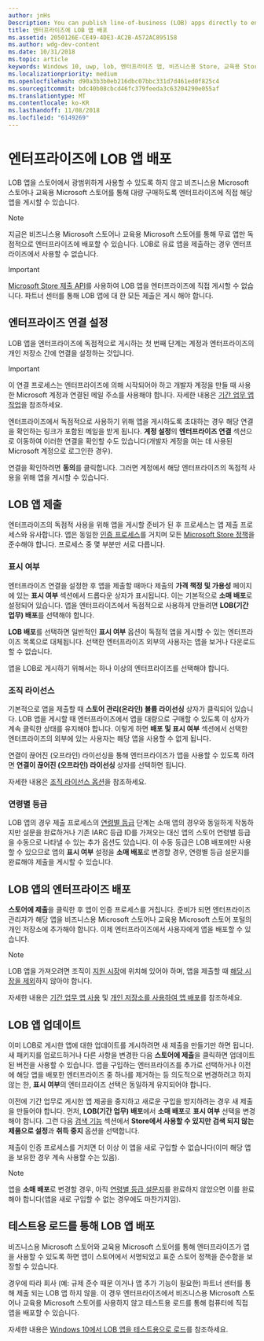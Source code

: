 ```yaml
---
author: jnHs
Description: You can publish line-of-business (LOB) apps directly to enterprises for volume acquisition via the Microsoft Store for Business or Microsoft Store for Education, without making the apps broadly available in the Store.
title: 엔터프라이즈에 LOB 앱 배포
ms.assetid: 2050126E-CE49-4DE3-AC2B-A572AC895158
ms.author: wdg-dev-content
ms.date: 10/31/2018
ms.topic: article
keywords: Windows 10, uwp, lob, 엔터프라이즈 앱, 비즈니스용 Store, 교육용 Store, 엔터프라이즈
ms.localizationpriority: medium
ms.openlocfilehash: d90a3b3b0eb216dbc07bbc331d7d461ed0f825c4
ms.sourcegitcommit: bdc40b08cbcd46fc379feeda3c63204290e055af
ms.translationtype: MT
ms.contentlocale: ko-KR
ms.lasthandoff: 11/08/2018
ms.locfileid: "6149269"
---
```

# <a name="distribute-lob-apps-to-enterprises"></a>엔터프라이즈에 LOB 앱 배포


LOB 앱을 스토어에서 광범위하게 사용할 수 있도록 하지 않고 비즈니스용 Microsoft 스토어나 교육용 Microsoft 스토어를 통해 대량 구매하도록 엔터프라이즈에 직접 해당 앱을 게시할 수 있습니다.

> [!NOTE]
> 지금은 비즈니스용 Microsoft 스토어나 교육용 Microsoft 스토어를 통해 무료 앱만 독점적으로 엔터프라이즈에 배포할 수 있습니다. LOB로 유료 앱을 제출하는 경우 엔터프라이즈에서 사용할 수 없습니다. 

> [!IMPORTANT]
> [Microsoft Store 제출 API](../monetize/create-and-manage-submissions-using-windows-store-services.md)를 사용하여 LOB 앱을 엔터프라이즈에 직접 게시할 수 없습니다. 파트너 센터를 통해 LOB 앱에 대 한 모든 제출은 게시 해야 합니다.


## <a name="set-up-the-enterprise-association"></a>엔터프라이즈 연결 설정

LOB 앱을 엔터프라이즈에 독점적으로 게시하는 첫 번째 단계는 계정과 엔터프라이즈의 개인 저장소 간에 연결을 설정하는 것입니다.

> [!IMPORTANT]
> 이 연결 프로세스는 엔터프라이즈에 의해 시작되어야 하고 개발자 계정을 만들 때 사용한 Microsoft 계정과 연결된 메일 주소를 사용해야 합니다. 자세한 내용은 [기간 업무 앱 작업](http://go.microsoft.com/fwlink/p/?LinkId=698846)을 참조하세요.

엔터프라이즈에서 독점적으로 사용하기 위해 앱을 게시하도록 초대하는 경우 해당 연결을 확인하는 링크가 포함된 메일을 받게 됩니다. **계정 설정**의 **엔터프라이즈 연결** 섹션으로 이동하여 이러한 연결을 확인할 수도 있습니다(개발자 계정을 여는 데 사용된 Microsoft 계정으로 로그인한 경우).

연결을 확인하려면 **동의**를 클릭합니다. 그러면 계정에서 해당 엔터프라이즈의 독점적 사용을 위해 앱을 게시할 수 있습니다.


## <a name="submit-lob-apps"></a>LOB 앱 제출

엔터프라이즈의 독점적 사용을 위해 앱을 게시할 준비가 된 후 프로세스는 앱 제출 프로세스와 유사합니다. 앱은 동일한 [인증 프로세스](the-app-certification-process.md)를 거치며 모든 [Microsoft Store 정책](https://docs.microsoft.com/legal/windows/agreements/store-policies)을 준수해야 합니다. 프로세스 중 몇 부분만 서로 다릅니다.


### <a name="visibility"></a>표시 여부

엔터프라이즈 연결을 설정한 후 앱을 제출할 때마다 제출의 **가격 책정 및 가용성** 페이지에 있는 **표시 여부** 섹션에서 드롭다운 상자가 표시됩니다. 이는 기본적으로 **소매 배포**로 설정되어 있습니다. 앱을 엔터프라이즈에서 독점적으로 사용하게 만들려면 **LOB(기간 업무) 배포**를 선택해야 합니다.

**LOB 배포**를 선택하면 일반적인 **표시 여부** 옵션이 독점적 앱을 게시할 수 있는 엔터프라이즈 목록으로 대체됩니다. 선택한 엔터프라이즈 외부의 사용자는 앱을 보거나 다운로드할 수 없습니다.

앱을 LOB로 게시하기 위해서는 하나 이상의 엔터프라이즈를 선택해야 합니다.

<span id="organizational" />

### <a name="organizational-licensing"></a>조직 라이선스

기본적으로 앱을 제출할 때 **스토어 관리(온라인) 볼륨 라이선싱** 상자가 클릭되어 있습니다. LOB 앱을 게시할 때 엔터프라이즈에서 앱을 대량으로 구매할 수 있도록 이 상자가 계속 클릭한 상태를 유지해야 합니다. 이렇게 하면 **배포 및 표시 여부** 섹션에서 선택한 엔터프라이즈의 외부에 있는 사용자는 해당 앱을 사용할 수 없게 됩니다.

연결이 끊어진 (오프라인) 라이선싱을 통해 엔터프라이즈가 앱을 사용할 수 있도록 하려면 **연결이 끊어진 (오프라인) 라이선싱** 상자를 선택하면 됩니다.

자세한 내용은 [조직 라이선스 옵션](organizational-licensing.md)을 참조하세요.


### <a name="age-ratings"></a>연령별 등급

LOB 앱의 경우 제출 프로세스의 [연령별 등급](age-ratings.md) 단계는 소매 앱의 경우와 동일하게 작동하지만 설문을 완료하거나 기존 IARC 등급 ID를 가져오는 대신 앱의 스토어 연령별 등급을 수동으로 나타낼 수 있는 추가 옵션도 있습니다. 이 수동 등급은 LOB 배포에만 사용할 수 있으므로 앱의 **표시 여부** 설정을 **소매 배포**로 변경할 경우, 연령별 등급 설문지를 완료해야 제출을 게시할 수 있습니다.


## <a name="enterprise-deployment-of-lob-apps"></a>LOB 앱의 엔터프라이즈 배포

**스토어에 제출**을 클릭한 후 앱이 인증 프로세스를 거칩니다. 준비가 되면 엔터프라이즈 관리자가 해당 앱을 비즈니스용 Microsoft 스토어나 교육용 Microsoft 스토어 포털의 개인 저장소에 추가해야 합니다. 이제 엔터프라이즈에서 사용자에게 앱을 배포할 수 있습니다.

> [!NOTE]
> LOB 앱을 가져오려면 조직이 [지원 시장](https://technet.microsoft.com/itpro/windows/whats-new/windows-store-for-business-overview#supported-markets)에 위치해 있어야 하며, 앱을 제출할 때 [해당 시장을 제외](define-pricing-and-market-selection.md)하지 않아야 합니다. 

자세한 내용은 [기간 업무 앱 사용](http://go.microsoft.com/fwlink/p/?LinkId=698846) 및 [개인 저장소를 사용하여 앱 배포](http://go.microsoft.com/fwlink/p/?LinkId=698847)를 참조하세요.


## <a name="update-lob-apps"></a>LOB 앱 업데이트

이미 LOB로 게시한 앱에 대한 업데이트를 게시하려면 새 제출을 만들기만 하면 됩니다. 새 패키지를 업로드하거나 다른 사항을 변경한 다음 **스토어에 제출**을 클릭하면 업데이트된 버전을 사용할 수 있습니다. 앱을 구입하는 엔터프라이즈를 추가로 선택하거나 이전에 해당 앱을 배포한 엔터프라이즈 중 하나를 제거하는 등 의도적으로 변경하려고 하지 않는 한, **표시 여부**의 엔터프라이즈 선택은 동일하게 유지되어야 합니다.

이전에 기간 업무로 게시한 앱 제공을 중지하고 새로운 구입을 방지하려는 경우 새 제출을 만들어야 합니다. 먼저, **LOB(기간 업무) 배포**에서 **소매 배포**로 **표시 여부** 선택을 변경해야 합니다. 그런 다음 [검색 기능](choose-visibility-options.md#discoverability) 섹션에서 **Store에서 사용할 수 있지만 검색 되지 않는 제품으로 설정**과 **취득 중지** 옵션을 선택합니다.

제출이 인증 프로세스를 거치면 더 이상 이 앱을 새로 구입할 수 없습니다(이미 해당 앱을 보유한 경우 계속 사용할 수는 있음).

> [!NOTE]
> 앱을 **소매 배포**로 변경할 경우, 아직 [연령별 등급 설문지](age-ratings.md)를 완료하지 않았으면 이를 완료해야 합니다(앱을 새로 구입할 수 없는 경우에도 마찬가지임).


## <a name="distribute-lob-apps-through-sideloading"></a>테스트용 로드를 통해 LOB 앱 배포

비즈니스용 Microsoft 스토어와 교육용 Microsoft 스토어를 통해 엔터프라이즈가 앱을 사용할 수 있도록 하면 앱이 스토어에서 서명되었고 표준 스토어 정책을 준수함을 보장할 수 있습니다.

경우에 따라 회사 (예: 규제 준수 때문 이거나 앱 추가 기능이 필요한) 파트너 센터를 통해 제출 되는 LOB 앱 하지 않을. 이 경우 엔터프라이즈에서 비즈니스용 Microsoft 스토어나 교육용 Microsoft 스토어를 사용하지 않고 테스트용 로드를 통해 컴퓨터에 직접 앱을 배포할 수 있습니다.

자세한 내용은 [Windows 10에서 LOB 앱을 테스트용으로 로드](http://go.microsoft.com/fwlink/p/?LinkId=623433)를 참조하세요.

 

 




